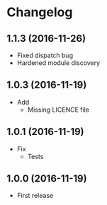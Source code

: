 # Changelog

## 1.1.3 (2016-11-26)
  * Fixed dispatch bug
  * Hardened module discovery

## 1.0.3 (2016-11-19)
  * Add
    - Missing LICENCE file

## 1.0.1 (2016-11-19)
  * Fix
    - Tests

## 1.0.0 (2016-11-19)
  * First release
